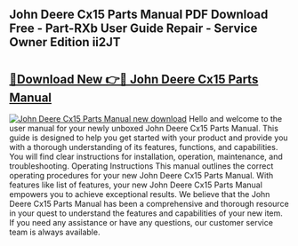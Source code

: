 ## John Deere Cx15 Parts Manual PDF Download Free - Part-RXb User Guide Repair - Service Owner Edition ii2JT

# <h2><a href="http://bc93350.oget.top/?id=John+Deere+Cx15+Parts+Manual">🔗Download New 👉🔴 John Deere Cx15 Parts Manual</a></h2>

[![John Deere Cx15 Parts Manual new download](https://i.imgur.com/5g1atiW.png)](http://bc93350.oget.top/?id=John+Deere+Cx15+Parts+Manual)
Hello and welcome to the user manual for your newly unboxed John Deere Cx15 Parts Manual. This guide is designed to help you get started with your product and provide you with a thorough understanding of its features, functions, and capabilities. You will find clear instructions for installation, operation, maintenance, and troubleshooting. Operating Instructions This manual outlines the correct operating procedures for your new John Deere Cx15 Parts Manual. With features like list of features, your new John Deere Cx15 Parts Manual empowers you to achieve exceptional results. We believe that the John Deere Cx15 Parts Manual has been a comprehensive and thorough resource in your quest to understand the features and capabilities of your new item. If you need any assistance or have any questions, our customer service team is always available.

